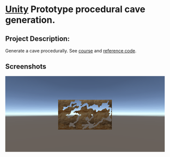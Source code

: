 # [Unity](https://unity.com/) Prototype procedural cave generation.

## Project Description:
Generate a cave procedurally.
See [course](https://www.youtube.com/channel/UCmtyQOKKmrMVaKuRXz02jbQ) and [reference code](https://github.com/SebLague/Procedural-Cave-Generation).

## Screenshots


<img src='Screenshot.gif' align="right" width=960>

